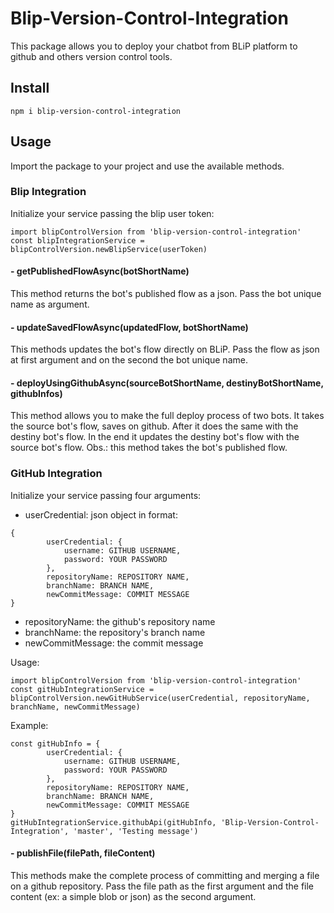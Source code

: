 # Blip-Version-Control-Integration
This package allows you to deploy your chatbot from BLiP platform to github and others version control tools.

## Install
```
npm i blip-version-control-integration
```

## Usage
Import the package to your project and use the available methods.

### Blip Integration
Initialize your service passing the blip user token:
```
import blipControlVersion from 'blip-version-control-integration'
const blipIntegrationService = blipControlVersion.newBlipService(userToken)
```
#### - getPublishedFlowAsync(botShortName)
This method returns the bot's published flow as a json. Pass the bot unique name as argument.

#### - updateSavedFlowAsync(updatedFlow, botShortName)
This methods updates the bot's flow directly on BLiP. Pass the flow as json at first argument and on the second the bot unique name.

#### - deployUsingGithubAsync(sourceBotShortName, destinyBotShortName, githubInfos)
This method allows you to make the full deploy process of two bots. It takes the source bot's flow, saves on github. After it does the same with the destiny bot's flow. 
In the end it updates the destiny bot's flow with the source bot's flow.
Obs.: this method takes the bot's published flow.

### GitHub Integration
Initialize your service passing four arguments:
- userCredential: json object in format:
```
{
        userCredential: {
            username: GITHUB USERNAME,
            password: YOUR PASSWORD
        },
        repositoryName: REPOSITORY NAME,
        branchName: BRANCH NAME,
        newCommitMessage: COMMIT MESSAGE
}
```
- repositoryName: the github's repository name
- branchName: the repository's branch name
- newCommitMessage: the commit message

Usage:
```
import blipControlVersion from 'blip-version-control-integration'
const gitHubIntegrationService = blipControlVersion.newGitHubService(userCredential, repositoryName, branchName, newCommitMessage)
```

Example:
```
const gitHubInfo = {
        userCredential: {
            username: GITHUB USERNAME,
            password: YOUR PASSWORD
        },
        repositoryName: REPOSITORY NAME,
        branchName: BRANCH NAME,
        newCommitMessage: COMMIT MESSAGE
}
gitHubIntegrationService.githubApi(gitHubInfo, 'Blip-Version-Control-Integration', 'master', 'Testing message')
```
#### - publishFile(filePath, fileContent)
This methods make the complete process of committing and merging a file on a github repository. Pass the file path as the first argument and the file content (ex: a simple blob or json) as the second argument.

